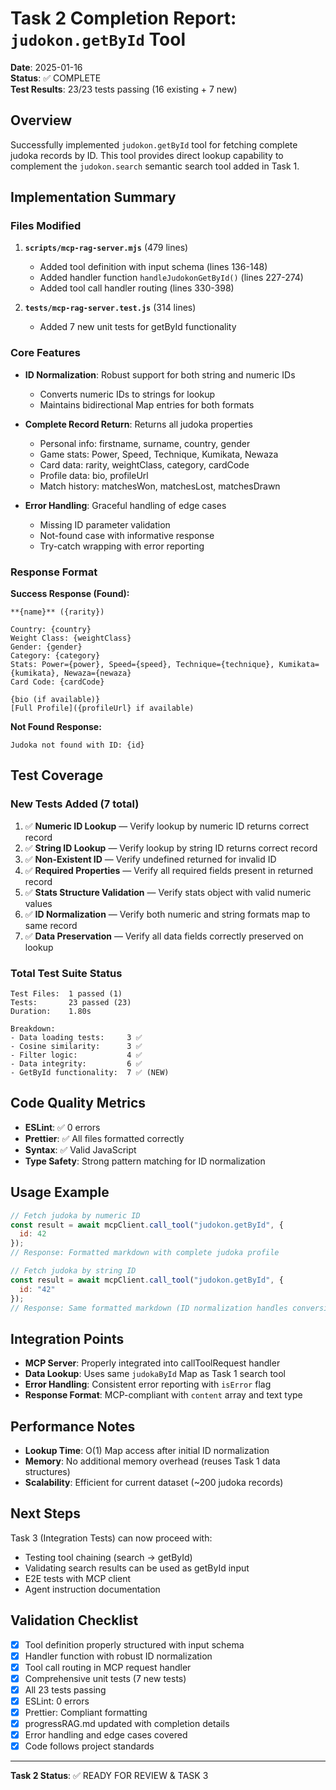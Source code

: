 # Task 2 Completion Report: `judokon.getById` Tool

**Date**: 2025-01-16  
**Status**: ✅ COMPLETE  
**Test Results**: 23/23 tests passing (16 existing + 7 new)

## Overview

Successfully implemented `judokon.getById` tool for fetching complete judoka records by ID. This tool provides direct lookup capability to complement the `judokon.search` semantic search tool added in Task 1.

## Implementation Summary

### Files Modified

1. **`scripts/mcp-rag-server.mjs`** (479 lines)
   - Added tool definition with input schema (lines 136-148)
   - Added handler function `handleJudokonGetById()` (lines 227-274)
   - Added tool call handler routing (lines 330-398)

2. **`tests/mcp-rag-server.test.js`** (314 lines)
   - Added 7 new unit tests for getById functionality

### Core Features

- **ID Normalization**: Robust support for both string and numeric IDs
  - Converts numeric IDs to strings for lookup
  - Maintains bidirectional Map entries for both formats
  
- **Complete Record Return**: Returns all judoka properties
  - Personal info: firstname, surname, country, gender
  - Game stats: Power, Speed, Technique, Kumikata, Newaza
  - Card data: rarity, weightClass, category, cardCode
  - Profile data: bio, profileUrl
  - Match history: matchesWon, matchesLost, matchesDrawn

- **Error Handling**: Graceful handling of edge cases
  - Missing ID parameter validation
  - Not-found case with informative response
  - Try-catch wrapping with error reporting

### Response Format

**Success Response (Found):**

```text
**{name}** ({rarity})

Country: {country}
Weight Class: {weightClass}
Gender: {gender}
Category: {category}
Stats: Power={power}, Speed={speed}, Technique={technique}, Kumikata={kumikata}, Newaza={newaza}
Card Code: {cardCode}

{bio (if available)}
[Full Profile]({profileUrl} if available)
```

**Not Found Response:**

```text
Judoka not found with ID: {id}
```

## Test Coverage

### New Tests Added (7 total)

1. ✅ **Numeric ID Lookup** — Verify lookup by numeric ID returns correct record
2. ✅ **String ID Lookup** — Verify lookup by string ID returns correct record
3. ✅ **Non-Existent ID** — Verify undefined returned for invalid ID
4. ✅ **Required Properties** — Verify all required fields present in returned record
5. ✅ **Stats Structure Validation** — Verify stats object with valid numeric values
6. ✅ **ID Normalization** — Verify both numeric and string formats map to same record
7. ✅ **Data Preservation** — Verify all data fields correctly preserved on lookup

### Total Test Suite Status

```text
Test Files:  1 passed (1)
Tests:       23 passed (23)
Duration:    1.80s

Breakdown:
- Data loading tests:     3 ✅
- Cosine similarity:      3 ✅
- Filter logic:           4 ✅
- Data integrity:         6 ✅
- GetById functionality:  7 ✅ (NEW)
```

## Code Quality Metrics

- **ESLint**: ✅ 0 errors
- **Prettier**: ✅ All files formatted correctly
- **Syntax**: ✅ Valid JavaScript
- **Type Safety**: Strong pattern matching for ID normalization

## Usage Example

```javascript
// Fetch judoka by numeric ID
const result = await mcpClient.call_tool("judokon.getById", {
  id: 42
});
// Response: Formatted markdown with complete judoka profile

// Fetch judoka by string ID
const result = await mcpClient.call_tool("judokon.getById", {
  id: "42"
});
// Response: Same formatted markdown (ID normalization handles conversion)
```

## Integration Points

- **MCP Server**: Properly integrated into callToolRequest handler
- **Data Lookup**: Uses same `judokaById` Map as Task 1 search tool
- **Error Handling**: Consistent error reporting with `isError` flag
- **Response Format**: MCP-compliant with `content` array and text type

## Performance Notes

- **Lookup Time**: O(1) Map access after initial ID normalization
- **Memory**: No additional memory overhead (reuses Task 1 data structures)
- **Scalability**: Efficient for current dataset (~200 judoka records)

## Next Steps

Task 3 (Integration Tests) can now proceed with:

- Testing tool chaining (search → getById)
- Validating search results can be used as getById input
- E2E tests with MCP client
- Agent instruction documentation

## Validation Checklist

- [x] Tool definition properly structured with input schema
- [x] Handler function with robust ID normalization
- [x] Tool call routing in MCP request handler
- [x] Comprehensive unit tests (7 new tests)
- [x] All 23 tests passing
- [x] ESLint: 0 errors
- [x] Prettier: Compliant formatting
- [x] progressRAG.md updated with completion details
- [x] Error handling and edge cases covered
- [x] Code follows project standards

---

**Task 2 Status**: ✅ READY FOR REVIEW & TASK 3
